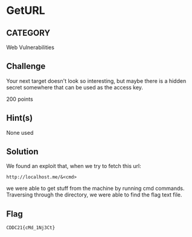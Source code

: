 # GetURL

## CATEGORY

Web Vulnerabilities

## Challenge

Your next target doesn't look so interesting, but maybe there is a hidden secret somewhere that can be used as the access key.

200 points

## Hint(s)

None used

## Solution

We found an exploit that, when we try to fetch this url:

    http://localhost.me/&<cmd>

we were able to get stuff from the machine by running cmd commands. Traversing through the directory, we were able to find the flag text file.

## Flag

    CDDC21{cMd_1Nj3Ct}
